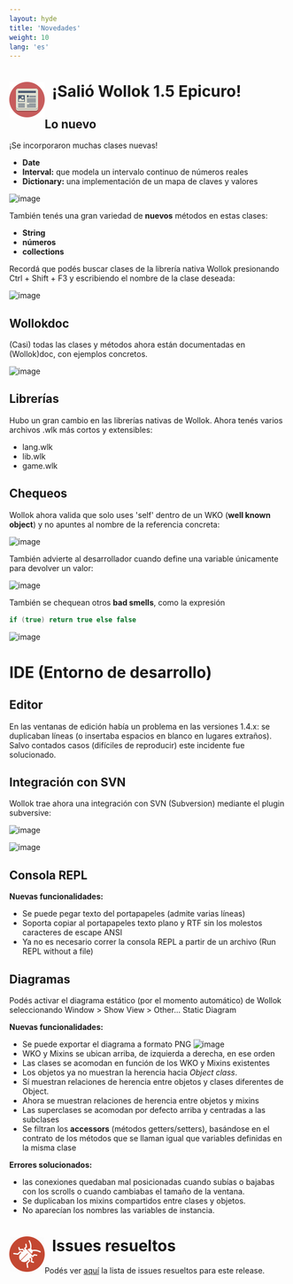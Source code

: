 ```yaml
---
layout: hyde
title: 'Novedades'
weight: 10
lang: 'es'
---
```


<div>
<img src="/images/news.png" height="64" width="64" align="left"/>
<h1>&nbsp;&nbsp;¡Salió Wollok 1.5 Epicuro!</h1>
</div>

## Lo nuevo
¡Se incorporaron muchas clases nuevas!

* **Date**
* **Interval:** que modela un intervalo continuo de números reales
* **Dictionary:** una implementación de un mapa de claves y valores

![image](https://cloud.githubusercontent.com/assets/4549002/17170349/fe20ee22-53c1-11e6-87e1-2517003a5490.png)

También tenés una gran variedad de **nuevos** métodos en estas clases:

* **String**
* **números**
* **collections**

Recordá que podés buscar clases de la librería nativa Wollok presionando Ctrl + Shift + F3 y escribiendo el nombre de la clase deseada:

![image](https://cloud.githubusercontent.com/assets/4549002/17170623/5d5d3cbe-53c3-11e6-8086-c47df70caf3d.png)

## Wollokdoc
(Casi) todas las clases y métodos ahora están documentadas en (Wollok)doc, con ejemplos concretos.

![image](https://cloud.githubusercontent.com/assets/4549002/17155608/2dff4762-535c-11e6-92e7-733bf93d880d.png)

## Librerías
Hubo un gran cambio en las librerías nativas de Wollok. Ahora tenés varios archivos .wlk más cortos y extensibles:

* lang.wlk
* lib.wlk
* game.wlk

## Chequeos

Wollok ahora valida que solo uses 'self' dentro de un WKO (**well known object**) y no apuntes al nombre de la referencia concreta:

![image](https://cloud.githubusercontent.com/assets/4549002/17172042/b5bd609a-53c9-11e6-8c8b-e37c519652f8.png)

También advierte al desarrollador cuando define una variable únicamente para devolver un valor:

![image](https://cloud.githubusercontent.com/assets/4549002/17172301/c8e34dbe-53ca-11e6-8211-994bb0042f8c.png)

También se chequean otros **bad smells**, como la expresión 

```scala
if (true) return true else false
```

![image](https://cloud.githubusercontent.com/assets/4549002/17172426/71f868b2-53cb-11e6-8c05-30167eeecc32.png)


# IDE (Entorno de desarrollo)

## Editor
En las ventanas de edición había un problema en las versiones 1.4.x: se duplicaban líneas (o insertaba espacios en blanco en lugares extraños). Salvo contados casos (difíciles de reproducir) este incidente fue solucionado.

## Integración con SVN
Wollok trae ahora una integración con SVN (Subversion) mediante el plugin subversive:

![image](https://cloud.githubusercontent.com/assets/4549002/17162413/36a110a0-538c-11e6-9939-0cd22683bd34.png)

![image](https://cloud.githubusercontent.com/assets/4549002/17162432/80088f5c-538c-11e6-95a9-f2f7b830b0c0.png)

## Consola REPL
**Nuevas funcionalidades:**

* Se puede pegar texto del portapapeles (admite varias líneas)
* Soporta copiar al portapapeles texto plano y RTF sin los molestos caracteres de escape ANSI
* Ya no es necesario correr la consola REPL a partir de un archivo (Run REPL without a file)

## Diagramas
Podés activar el diagrama estático (por el momento automático) de Wollok seleccionando Window > Show View > Other... Static Diagram

**Nuevas funcionalidades:**

* Se puede exportar el diagrama a formato PNG
![image](https://cloud.githubusercontent.com/assets/4549002/17155290/cff20804-535a-11e6-85da-2dfad3f9a7e3.png)
* WKO y Mixins se ubican arriba, de izquierda a derecha, en ese orden
 * Las clases se acomodan en función de los WKO y Mixins existentes
* Los objetos ya no muestran la herencia hacia _Object class_. 
 * Sí muestran relaciones de herencia entre objetos y clases diferentes de Object. 
 * Ahora se muestran relaciones de herencia entre objetos y mixins 
* Las superclases se acomodan por defecto arriba y centradas a las subclases
* Se filtran los **accessors** (métodos getters/setters), basándose en el contrato de los métodos que se llaman igual que variables definidas en la misma clase

**Errores solucionados:**

* las conexiones quedaban mal posicionadas cuando subías o bajabas con los scrolls o cuando cambiabas el tamaño de la ventana. 
* Se duplicaban los mixins compartidos entre clases y objetos. 
* No aparecían los nombres las variables de instancia. 

<div>
<img src="/images/bug.png" height="64" width="64" align="left"/>
<h1>&nbsp;&nbsp;Issues resueltos</h1>
</div>

Podés ver [aquí](https://github.com/uqbar-project/wollok/milestone/6?closed=1) la lista de issues resueltos para este release. 